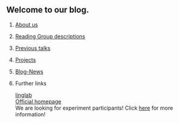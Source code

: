 ## Welcome to our blog. 

1.	[About us](about_us.md) 
2.	[Reading Group descriptions](reading_groups.md)
3.	[Previous talks](prev_talks.md)
6.  [Projects](projects.md)
7.	[Blog-News](blog.md)
8.	Further links


    [linglab](https://linglab.uni-graz.at/en/)<br>
    [Official homepage](https://germanistik.uni-graz.at/de/arbeitsbereich-theoretische-und-empirische-linguistik/)<br>
    We are looking for experiment participants! Click [here](https://germanistik.uni-graz.at/de/arbeitsbereich-theoretische-und-empirische-linguistik/neuigkeiten/detail/article/teilnehmer-innen-gesucht/) for more information! <br>
